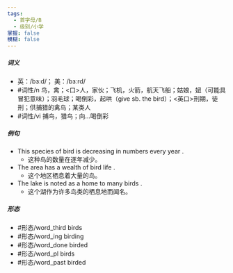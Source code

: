 ```yaml
---
tags:
  - 首字母/B
  - 级别/小学
掌握: false
模糊: false
---
```

##### 词义
- 英：/bɜːd/； 美：/bɜːrd/
- #词性/n  鸟，禽；<口>人，家伙；飞机，火箭，航天飞船；姑娘，妞（可能具冒犯意味）；羽毛球；喝倒彩，起哄（give sb. the bird）；<英口>刑期，徒刑；供捕猎的禽鸟；某类人
- #词性/vi  捕鸟，猎鸟；向...喝倒彩
##### 例句
- This species of bird is decreasing in numbers every year .
	- 这种鸟的数量在逐年减少。
- The area has a wealth of bird life .
	- 这个地区栖息着大量的鸟。
- The lake is noted as a home to many birds .
	- 这个湖作为许多鸟类的栖息地而闻名。
##### 形态
- #形态/word_third birds
- #形态/word_ing birding
- #形态/word_done birded
- #形态/word_pl birds
- #形态/word_past birded
